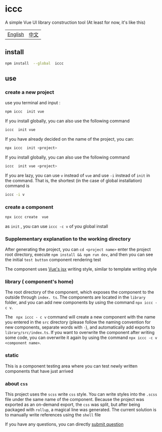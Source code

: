 # iccc

A simple Vue UI library construction tool (At least for now, it's like this)

<table><tr>
<td><a href="https://github.com/lmssee/iccc/blob/main/README.md"  target="_self">English</a></td>
<td><a href="https://github.com/lmssee/iccc/blob/main/自述文件.md"  target="_self">中文</a></td>
</tr></table>

## install

```sh
npm install  --global  iccc
```

## use

### create a new project

use you terminal and input :

```sh
npm iccc  init vue
```

If you install globally, you can also use the following command

```sh
iccc  init vue
```

If you have already decided on the name of the project, you can:

```sh
npx iccc  init <project>
```

If you install globally, you can also use the following command

```sh
iccc  init vue <project>
```

If you are lazy, you can use `v` instead of `vue` and use `-i` instead of `init` in the command. That is, the shortest (in the case of global installation) command is

```sh
iccc -i v
```

### create a component

```sh
npx iccc create  vue
```

as `init` , you can use `iccc -c v` of you global install

### Supplementary explanation to the working directory

After generating the project, you can `cd <project name>` enter the project root directory, execute `npm install && npm run dev`, and then you can see the initial `test button` component rendering test

The component uses [Vue's jsx](https://cn.vuejs.org/guide/extras/render-function.html) writing style, similar to template writing style

### library ( component's home)

The root directory of the component, which exposes the component to the outside through `index. ts`. The components are located in the `library` folder, and you can add new components by using the command `npx iccc -c v`.

The ` npx iccc - c v` command will create a new component with the name you entered in the `src` directory (please follow the naming convention for new components, separate words with `-`), and automatically add exports to `library/src/index.ts`. If you want to overwrite the component after writing some code, you can overwrite it again by using the command `npx iccc -c v <component name>`.

### static

This is a component testing area where you can test newly written components that have just arrived

### about `css`

This project uses the `scss` write `css` style. You can write styles into the `.scss` file under the same name of the component. Because the project was exported as an on-demand export, the `css` was split, but after being packaged with `rollup`, a magical line was generated. The current solution is to manually write references using the `shell` file

If you have any questions, you can directly [submit question](https://github.com/lmssee/iccc/issues/new)
